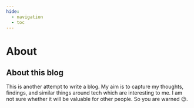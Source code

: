 ```yaml
---
hide:
  - navigation
  - toc
---
```


# About

## About this blog

This is another attempt to write a blog. My aim is to capture my thoughts, findings, and similar things around tech which are interesting to me. I am not sure whether it will be valuable for other people. So you are warned 😉.
